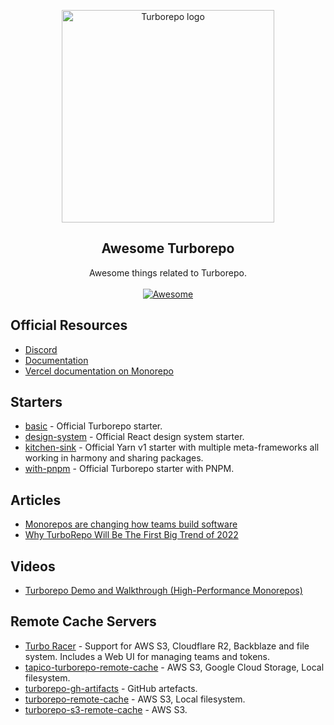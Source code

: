 <p align="center">
   <img width="340" alt="Turborepo logo" src="https://user-images.githubusercontent.com/4060187/106504110-82f58d00-6494-11eb-87b7-a16d4f68bc5a.png">
</p>

<h2 align='center'>Awesome Turborepo</h2>

<p align='center'>
   Awesome things related to Turborepo.
   <br><br>
   <a href='https://github.com/sindresorhus/awesome'>
      <img src='https://cdn.rawgit.com/sindresorhus/awesome/d7305f38d29fed78fa85652e3a63e154dd8e8829/media/badge.svg' alt='Awesome'>
   </a>
</p>


## Official Resources

- [Discord](https://turborepo.org/discord)
- [Documentation](https://turborepo.org/)
- [Vercel documentation on Monorepo](https://vercel.com/docs/concepts/git/monorepos#turborepo)

## Starters

- [basic](https://github.com/vercel/turborepo/tree/main/examples/basic) - Official Turborepo starter.
- [design-system](https://github.com/vercel/turborepo/tree/main/examples/design-system) - Official React design system starter.
- [kitchen-sink](https://github.com/vercel/turborepo/tree/main/examples/kitchen-sink) - Official Yarn v1 starter with multiple meta-frameworks all working in harmony and sharing packages.
- [with-pnpm](https://github.com/vercel/turborepo/tree/main/examples/with-pnpm) - Official Turborepo starter with PNPM.

## Articles 

- [Monorepos are changing how teams build software](https://vercel.com/blog/monorepos-are-changing-how-teams-build-software)
- [Why TurboRepo Will Be The First Big Trend of 2022](https://www.swyx.io/turborepo-why)

## Videos

- [Turborepo Demo and Walkthrough (High-Performance Monorepos)](https://www.youtube.com/watch?v=YX5yoApjI3M)

## Remote Cache Servers

- [Turbo Racer](https://github.com/brunojppb/turbo-racer) - Support for AWS S3, Cloudflare R2, Backblaze and file system. Includes a Web UI for managing teams and tokens.
- [tapico-turborepo-remote-cache](https://github.com/Tapico/tapico-turborepo-remote-cache) - AWS S3, Google Cloud Storage, Local filesystem.
- [turborepo-gh-artifacts](https://github.com/felixmosh/turborepo-gh-artifacts) - GitHub artefacts.
- [turborepo-remote-cache](https://github.com/fox1t/turborepo-remote-cache) - AWS S3, Local filesystem.
- [turborepo-s3-remote-cache](https://github.com/acifani/turborepo-s3-remote-cache) - AWS S3.
